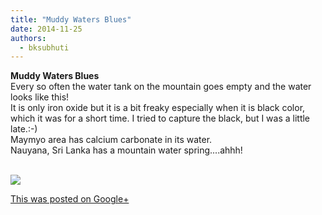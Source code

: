 ```yaml
---
title: "Muddy Waters Blues"
date: 2014-11-25
authors: 
  - bksubhuti
---
```


**Muddy Waters Blues**  
Every so often the water tank on the mountain goes empty and the water looks like this!  
It is only iron oxide but it is a bit freaky especially when it is black color, which it was for a short time. I tried to capture the black, but I was a little late.:-)  
Maymyo area has calcium carbonate in its water.  
Nauyana, Sri Lanka has a mountain water spring....ahhh!  
﻿

![](https://lh5.googleusercontent.com/-bFmJypMIBng/VHPc8kQ38hI/AAAAAAAAKsM/rOT_ZZ5sXrs/w506-h750/14%2B-%2B1)

[This was posted on Google+](https://plus.google.com/+BhikkhuSubhuti/posts/YTuGMLqJMFL)
